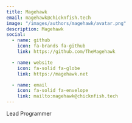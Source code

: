 ```yaml
---
title: Magehawk
email: magehawk@chicknfish.tech
image: "/images/authors/magehawk/avatar.png"
description: Magehawk
social:
  - name: github
    icon: fa-brands fa-github
    link: https://github.com/TheMagehawk

  - name: website
    icon: fa-solid fa-globe
    link: https://magehawk.net

  - name: email
    icon: fa-solid fa-envelope
    link: mailto:magehawk@chicknfish.tech
---
```


Lead Programmer
